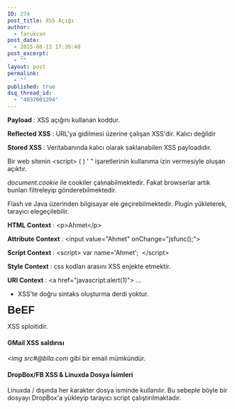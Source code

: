```yaml
---
ID: 274
post_title: XSS Açığı
author:
  - farukcan
post_date:
  - 2015-08-13 17:39:48
post_excerpt:
  - ""
layout: post
permalink:
  - ""
published: true
dsq_thread_id:
  - "4037001204"
---
```


<strong>Payload</strong> : XSS açığını kullanan koddur.

<strong>Reflected XSS</strong> : URL'ya gidilmesi üzerine çalışan XSS'dir. Kalıcı değildir

<strong>Stored XSS</strong> : Veritabanında kalıcı olarak saklanabilen XSS payloadıdır.

Bir web sitenin &lt;script&gt; ( ) ' " işaretlerinin kullanıma izin vermesiyle oluşan açıktır.

<em>document.cookie</em> ile cookiler çalınabilmektedir. Fakat browserlar artık bunları filtreleyip gönderebilmektedir.

Flash ve Java üzerinden bilgisayar ele geçirebilmektedir. Plugin yükleterek, tarayıcı elegeçilebilir.

<strong>HTML Context</strong> : &lt;p&gt;Ahmet&lt;/p&gt;

<strong>Attribute Context</strong> : &lt;input value="Ahmet" onChange="jsfunc();"&gt;

<strong>Script Context</strong> : &lt;script&gt; var name='Ahmet';  &lt;/script&gt;

<strong>Style Context</strong> : css kodları arasını XSS enjekte etmektir.

<strong>URI Context</strong> : &lt;a href="javascript:alert(1)"&gt; ...

* XSS'te doğru sintaks oluşturma derdi yoktur.

<span style="color: inherit;font-family: Oxygen, sans-serif;font-size: 24px;font-weight: bold;line-height: 1.1667">BeEF</span>

XSS sploitidir.
<h4>GMail XSS saldırısı</h4>
<em>&lt;img src#@blla.com</em> gibi bir email mümkündür.
<h4>DropBox/FB XSS &amp; Linuxda Dosya İsimleri</h4>
Linuxda / dışında her karakter dosya isminde kullanılır. Bu sebeple böyle bir dosyayı DropBox'a yükleyip tarayıcı script çalıştırılmaktadır.

&nbsp;